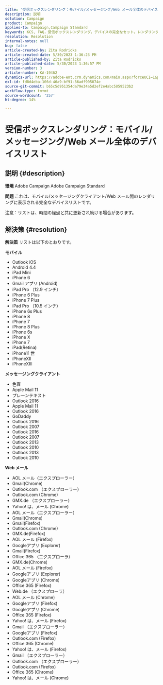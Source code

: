 ```yaml
---
title: '受信ボックスレンダリング：モバイル/メッセージング/Web メール全体のデバイスリスト'
description: 説明
solution: Campaign
product: Campaign
applies-to: Campaign,Campaign Standard
keywords: KCS, FAQ，受信ボックスレンダリング，デバイスの完全なセット，レンダリング，モバイル，メッセージングクライアント， Web メール， ACS, AC, Adobe Campaign, Adobe Campaign Standard
resolution: Resolution
internal-notes: null
bug: false
article-created-by: Zita Rodricks
article-created-date: 5/30/2023 1:36:23 PM
article-published-by: Zita Rodricks
article-published-date: 5/30/2023 1:36:57 PM
version-number: 3
article-number: KA-19462
dynamics-url: https://adobe-ent.crm.dynamics.com/main.aspx?forceUCI=1&pagetype=entityrecord&etn=knowledgearticle&id=f206e1f6-eefe-ed11-8f6e-6045bd0063aa
exl-id: fd8d4eba-106d-46a9-bf91-36adf905074e
source-git-commit: b65c5d951354da79e34a5d2ef2e4abc5859523b2
workflow-type: tm+mt
source-wordcount: '257'
ht-degree: 14%

---
```


# 受信ボックスレンダリング：モバイル/メッセージング/Web メール全体のデバイスリスト

## 説明 {#description}


<b>環境</b>
Adobe Campaign Adobe Campaign Standard

<b>問題</b>
これは、モバイル/メッセージングクライアント/Web メール間のレンダリングに表示される完全なデバイスリストです。

注意：リストは、時間の経過と共に更新され続ける場合があります。


## 解決策 {#resolution}


<b>解決策</b>
リストは以下のとおりです。

<b>モバイル</b>

- Outlook iOS
- Android 4.4
- iPad Mini
- iPhone 6
- Gmail アプリ (Android)
- iPad Pro （12.9 インチ）
- iPhone 6 Plus
- iPhone 7 Plus
- iPad Pro （10.5 インチ）
- iPhone 6s Plus
- iPhone 8
- iPhone 7
- iPhone 8 Plus
- iPhone 6s
- iPhone X
- iPhone 7
- iPad(Retina)
- iPhone11 世
- iPhoneXII
- iPhoneXIII




<b>メッセージングクライアント</b>

- 色盲
- Apple Mail 11
- プレーンテキスト
- Outlook 2016
- Apple Mail 11
- Outlook 2016
- GoDaddy
- Outlook 2016
- Outlook 2007
- Outlook 2016
- Outlook 2007
- Outlook 2013
- Outlook 2010
- Outlook 2013
- Outlook 2010




<b>Web メール</b>

- AOL メール（エクスプローラー）
- Gmail(Chrome)
- Outlook.com （エクスプローラー）
- Outlook.com (Chrome)
- GMX.de （エクスプローラー）
- Yahoo! は、メール (Chrome)
- AOL メール（エクスプローラー）
- Gmail(Chrome)
- Gmail(Firefox)
- Outlook.com (Chrome)
- GMX.de(Firefox)
- AOL メール (Firefox)
- Googleアプリ (Explorer)
- Gmail(Firefox)
- Office 365 （エクスプローラ）
- GMX.de(Chrome)
- AOL メール (Firefox)
- Googleアプリ (Explorer)
- Googleアプリ (Chrome)
- Office 365 (Firefox)
- Web.de （エクスプローラ）
- AOL メール (Chrome)
- Googleアプリ (Firefox)
- Googleアプリ (Chrome)
- Office 365 (Firefox)
- Yahoo! は、メール (Firefox)
- Gmail （エクスプローラー）
- Googleアプリ (Firefox)
- Outlook.com (Firefox)
- Office 365 (Chrome)
- Yahoo! は、メール (Firefox)
- Gmail （エクスプローラー）
- Outlook.com （エクスプローラー）
- Outlook.com (Firefox)
- Office 365 (Chrome)
- Yahoo! は、メール (Chrome)
